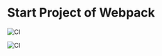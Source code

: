 # Start Project of Webpack

![CI](https://github.com/DnD-developer/ahj-homeworks-sseWs-front/actions/workflows/deploy.yml/badge.svg?branch=master)

![CI](https://github.com/DnD-developer/ahj-homeworks-sseWs-front/actions/workflows/build.yml/badge.svg?branch=dev)

